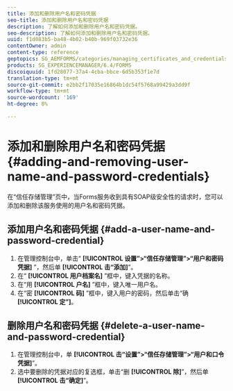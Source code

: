 ```yaml
---
title: 添加和删除用户名和密码凭据
seo-title: 添加和删除用户名和密码凭据
description: 了解如何添加和删除用户名和密码凭据。
seo-description: 了解如何添加和删除用户名和密码凭据。
uuid: f1d083b5-ba48-4b02-b40b-969f03732e36
contentOwner: admin
content-type: reference
geptopics: SG_AEMFORMS/categories/managing_certificates_and_credentials
products: SG_EXPERIENCEMANAGER/6.4/FORMS
discoiquuid: 1fd28077-37a4-4cba-bbce-6d5b353f1e7d
translation-type: tm+mt
source-git-commit: e2bb2f17035e16864b1dc54f5768a99429a3dd9f
workflow-type: tm+mt
source-wordcount: '169'
ht-degree: 0%

---
```



# 添加和删除用户名和密码凭据 {#adding-and-removing-user-name-and-password-credentials}

在“信任存储管理”页中，当Forms服务收到具有SOAP级安全性的请求时，您可以添加和删除该服务使用的用户名和密码凭据。

## 添加用户名和密码凭据 {#add-a-user-name-and-password-credential}

1. 在管理控制台中，单击“ **[!UICONTROL 设置”>“信任存储管理”>“用户和密码凭据]** ”，然后单 **[!UICONTROL 击“添加]**”。
1. 在“ **[!UICONTROL 用户档案名]** ”框中，键入凭据的名称。
1. 在“用 **[!UICONTROL 户名]** ”框中，键入唯一用户名。
1. 在“密 **[!UICONTROL 码]** ”框中，键入用户的密码，然后单击“确 **[!UICONTROL 定”]**。

## 删除用户名和密码凭据 {#delete-a-user-name-and-password-credential}

1. 在管理控制台中，单 **[!UICONTROL 击“设置”>“信任存储管理”>“用户和口令凭据]**”。
1. 选中要删除的凭据对应的复选框，单击“删 **[!UICONTROL 除]**”，然后单 **[!UICONTROL 击“确定]**”。

